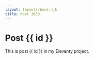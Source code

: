```yaml
---
layout: layouts/base.njk
title: Post 2633
---
```


# Post {{ id }}

This is post {{ id }} in my Eleventy project.
